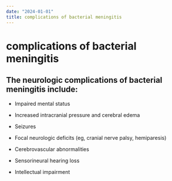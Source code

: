 ```yaml
---
date: "2024-01-01"
title: complications of bacterial meningitis
---
```


# complications of bacterial meningitis

## The neurologic complications of bacterial meningitis include:

* Impaired mental status

* Increased intracranial pressure and cerebral edema

* Seizures

* Focal neurologic deficits (eg, cranial nerve palsy, hemiparesis)

* Cerebrovascular abnormalities

* Sensorineural hearing loss

* Intellectual impairment
